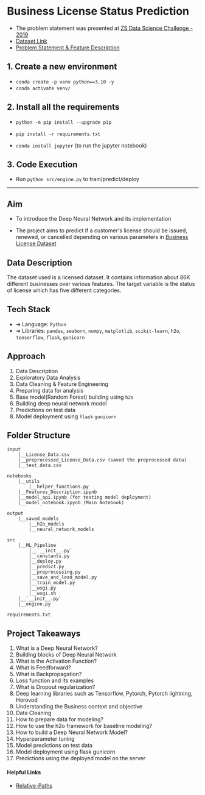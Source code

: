 # Business License Status Prediction

- The problem statement was presented at [ZS Data Science Challenge - 2019](https://www.interviewbit.com/contest/zs-yds-2019/)
- [Dataset Link](https://www.kaggle.com/datasets/samacker77k/classification-of-business-license-status)
- [Problem Statement & Feature Description](https://github.com/avr2002/Business-License-Status-Prediction/blob/main/notebooks/feature_description.md)


## 1. Create a new environment

   - `conda create -p venv python==3.10 -y`
   - `conda activate venv/`

## 2. Install all the requirements

- `python -m pip install --upgrade pip`

- `pip install -r requirements.txt`

- `conda install jupyter` (to run the jupyter notebook)

## 3. Code Execution

   - Run `python src/engine.py` to train/predict/deploy

   
* **

## Aim
- To introduce the Deep Neural Network and its implementation

- The project aims to predict if a customer's license should be issued, renewed, or cancelled depending on various parameters in [Business License Dataset](https://www.kaggle.com/datasets/samacker77k/classification-of-business-license-status)

## Data Description
The dataset used is a licensed dataset. It contains information about 86K different businesses over various features. The target variable is the status of license which has five different categories.

## Tech Stack
- ➔ Language: `Python`
- ➔ Libraries: `pandas`, `seaborn`, `numpy`, `matplotlib`, `scikit-learn`, `h2o`, `tensorflow`, `flask`, `gunicorn`

## Approach
1. Data Description
2. Exploratory Data Analysis
3. Data Cleaning & Feature Engineering
4. Preparing data for analysis
5. Base model(Random Forest) building using `h2o`
6. Building deep neural network model
7. Predictions on test data
8. Model deployment using `flask` `gunicorn`


## Folder Structure
```
input
    |__License_Data.csv
    |__preprocessed_License_Data.csv (saved the preprocessed data)
    |__test_data.csv

notebooks
    |__utils
        |__helper_functions.py
    |__Features_Description.ipynb
    |__model_api.ipynb (for testing model deployment)
    |__model_notebook.ipynb (Main Notebook)

output
    |__saved_models
        |__h2o_models
        |__neural_network_models

src
    |__ML_Pipeline
        |__`__init__.py`
        |__constants.py
        |__deploy.py
        |__predict.py
        |__preprocessing.py
        |__save_and_load_model.py
        |__train_model.py
        |__wsgi.py
        |__wsgi.sh
    |__`__init__.py`
    |__engine.py

requirements.txt
```


## Project Takeaways
1. What is a Deep Neural Network?
2. Building blocks of Deep Neural Network
3. What is the Activation Function?
4. What is Feedforward?
5. What is Backpropagation?
6. Loss function and its examples
7. What is Dropout regularization?
8. Deep learning libraries such as Tensorflow, Pytorch, Pytorch lightning, Horovod
9. Understanding the Business context and objective
10. Data Cleaning
11. How to prepare data for modeling?
12. How to use the h2o framework for baseline modeling?
13. How to build a Deep Neural Network Model?
14. Hyperparameter tuning
15. Model predictions on test data
16. Model deployment using flask gunicorn
17. Predictions using the deployed model on the server


#### Helpful Links
- [Relative-Paths](https://towardsdatascience.com/simple-trick-to-work-with-relative-paths-in-python-c072cdc9acb9)